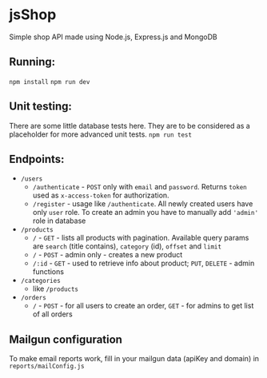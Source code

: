 # jsShop
Simple shop API made using Node.js, Express.js and MongoDB

## Running:
`npm install`
`npm run dev`

## Unit testing:
There are some little database tests here. They are to be considered as a placeholder for more advanced unit tests.
`npm run test`

## Endpoints:
* `/users`
  * `/authenticate` - `POST` only with `email` and `password`. Returns `token` used as `x-access-token` for authorization.
  * `/register` - usage like `/authenticate`. All newly created users have only `user` role. To create an admin you have to manually add `'admin'` role in database
* `/products`
  * `/` - `GET` - lists all products with pagination. Available query params are `search` (title contains), `category` (id), `offset` and `limit`
  * `/` - `POST` - admin only - creates a new product
  * `/:id` - `GET` - used to retrieve info about product; `PUT`, `DELETE` - admin functions
* `/categories`
  * like `/products`
* `/orders`
  * `/` - `POST` - for all users to create an order, `GET` - for admins to get list of all orders
  
## Mailgun configuration
To make email reports work, fill in your mailgun data (apiKey and domain) in `reports/mailConfig.js`
